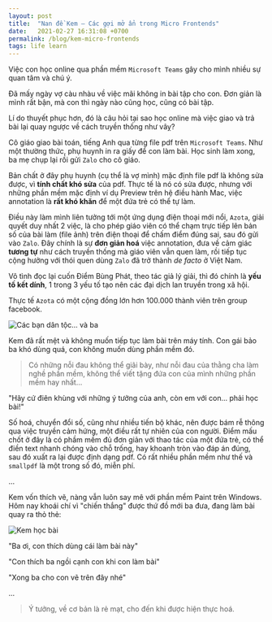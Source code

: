 ```yaml
---
layout: post
title:  "Nan đề Kem — Các gợi mở ẩn trong Micro Frontends"
date:   2021-02-27 16:31:08 +0700
permalink: /blog/kem-micro-frontends
tags: life learn
---
```

Việc con học online qua phần mềm `Microsoft Teams` gây cho mình nhiều sự quan tâm và chú ý.

Đã mấy ngày vợ càu nhàu về việc mãi không in bài tập cho con.
Đơn giản là mình rất bận, mà con thì ngày nào cũng học, cũng có bài tập.

Lí do thuyết phục hơn, đó là câu hỏi tại sao học online mà việc giao và trả bài lại quay ngược về cách truyền thống như vâỵ?

Cô giáo giao bài toán, tiếng Anh qua từng file pdf trên `Microsoft Teams`.
Như một thường thức, phụ huynh in ra giấy để con làm bài.
Học sinh làm xong, ba mẹ chụp lại rồi gửi `Zalo` cho cô giáo.

Bản chất ở đây phụ huynh (cụ thể là vợ mình) mặc định file pdf là không sửa được, vì **tính chất khó sửa** của pdf.
Thực tế là nó có sửa được, nhưng với những phần mềm mặc định ví dụ Preview trên hệ điều hành Mac, việc annotation là **rất khó khăn** để một đứa trẻ có thể tự làm.


Điều này làm mình liên tưởng tới một ứng dụng điện thoại mới nổi, `Azota`, giải quyết duy nhất 2 việc, là cho phép giáo viên có thể chạm trực tiếp lên bản số của bài làm (file ảnh) trên điện thoại để chấm điểm đúng sai, sau đó gửi vào `Zalo`.
Đây chính là sự **đơn giản hoá** việc annotation, đưa về cảm giác **tương tự** như cách truyền thống mà giáo viên vẫn quen làm, rồi tiếp tục cộng hưởng với thói quen dùng `Zalo` đã trở thành *de facto* ở Việt Nam.

Vô tình đọc lại cuốn Điểm Bùng Phát, theo tác giả lý giải, thì đó chính là **yếu tố kết dính**, 1 trong 3 yếu tố tạo nên các đại dịch lan truyền trong xã hội.

Thực tế `Azota` có một cộng đồng lớn hơn 100.000 thành viên trên group facebook.

<img 
    data-src="https://res.cloudinary.com/nhandle/image/upload/w_auto,c_scale/cac_ban_dan_toc_va_ba_om9reo.png" 
    alt="Các bạn dân tộc... và ba"
    class="cld-responsive">

Kem đã rất mệt và không muốn tiếp tục làm bài trên máy tính. Con gái bảo ba khó dùng quá, con không muốn dùng phần mềm đó.

> Có những nỗi đau không thể giãi bày, như nỗi đau của thằng cha làm nghề phần mềm, không thể viết tặng đứa con của mình những phần mềm hay nhất...

"Hãy cứ điên khùng với những ý tưởng của anh, còn em với con... phải học bài!"

Số hoá, chuyển đổi số, cũng như nhiều tiến bộ khác, nên được bám rễ thông qua việc truyền cảm hứng, một điều rất tự nhiên của con người.
Điểm mấu chốt ở đây là có phầm mềm đủ đơn giản với thao tác của một đứa trẻ, có thể điền text nhanh chóng vào chỗ trống, hay khoanh tròn vào đáp án đúng, sau đó xuất ra lại được định dạng pdf.
Có rất nhiều phần mềm như thế và `smallpdf` là một trong số đó, miễn phí.

...

Kem vốn thích vẽ, nàng vẫn luôn say mê với phần mềm Paint trên Windows.
Hôm nay khoái chí vì "chiến thắng" được thứ đồ mới ba đưa, đang làm bài quay ra thỏ thẻ:

<img 
    data-src="https://res.cloudinary.com/nhandle/image/upload/w_auto,c_scale/Kem_hoc_bai_roe1al.png" 
    alt="Kem học bài"
    class="cld-responsive"
    style="max-width:500px">

"Ba ơi, con thích dùng cái làm bài này"

"Con thích ba ngồi cạnh con khi con làm bài"

"Xong ba cho con vẽ trên đây nhé"

...

> Ý tưởng, về cơ bản là rẻ mạt, cho đến khi được hiện thực hoá.